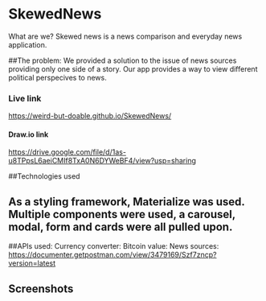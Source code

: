 # SkewedNews
What are we? 
Skewed news is a news comparison and everyday news application. 

##The problem: 
We provided a solution to the issue of news sources providing only one side of a story. Our app provides a way to view different political perspecives to news. 


### Live link
https://weird-but-doable.github.io/SkewedNews/


#### Draw.io link
https://drive.google.com/file/d/1as-u8TPpsL6aeiCMIf8TxA0N6DYWeBF4/view?usp=sharing

##Technologies used
   ## As a styling framework, Materialize was used. Multiple components were used, a carousel, modal, form and cards were all pulled upon. 

  ##APIs used: 
    Currency converter:
    Bitcoin value: 
    News sources: https://documenter.getpostman.com/view/3479169/Szf7zncp?version=latest
    
    

## Screenshots 
